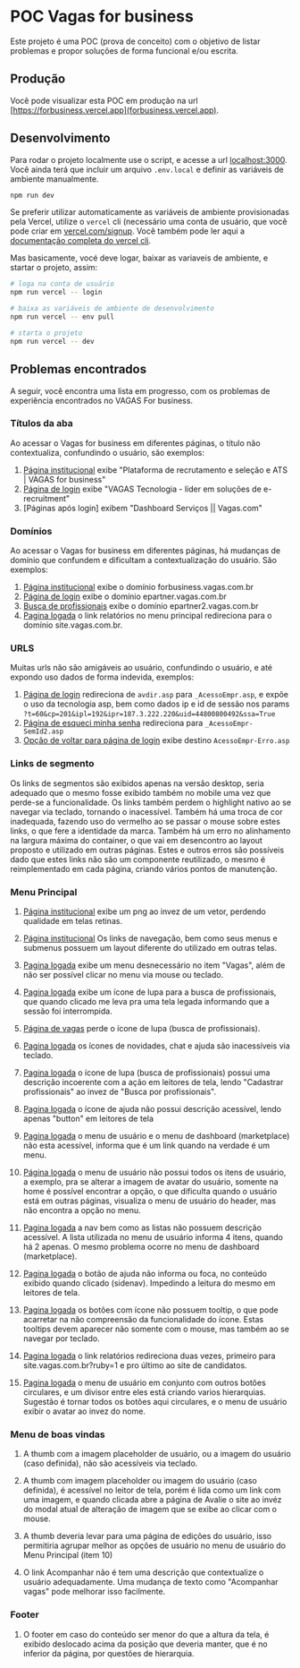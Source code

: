 # POC Vagas for business

Este projeto é uma POC (prova de conceito) com o objetivo de listar problemas e propor soluções de forma funcional e/ou escrita.

## Produção

Você pode visualizar esta POC em produção na url [https://forbusiness.vercel.app](forbusiness.vercel.app).

## Desenvolvimento

Para rodar o projeto localmente use o script, e acesse a url [localhost:3000](http://localhost:3000). Você ainda terá que incluir um arquivo `.env.local` e definir as variáveis de ambiente manualmente.

```sh
npm run dev
```

Se preferir utilizar automaticamente as variáveis de ambiente provisionadas pela Vercel, utilize o `vercel` cli (necessário uma conta de usuário, que você pode criar em [vercel.com/signup](https://vercel.com/signup). Você também pode ler aqui a [documentação completa do vercel cli](https://vercel.com/docs/cli#commands/dev).

Mas basicamente, vocé deve logar, baixar as variaveis de ambiente, e startar o projeto, assim:

```sh
# loga na conta de usuário
npm run vercel -- login

# baixa as variáveis de ambiente de desenvolvimento
npm run vercel -- env pull

# starta o projeto
npm run vercel -- dev
```

## Problemas encontrados

A seguir, você encontra uma lista em progresso, com os problemas de experiência encontrados no VAGAS For business.

### Títulos da aba

Ao acessar o Vagas for business em diferentes páginas, o título não contextualiza, confundindo o usuário, são exemplos:

1. [Página institucional](https://forbusiness.vagas.com.br/) exibe "Plataforma de recrutamento e seleção e ATS | VAGAS for business"
2. [Página de login]() exibe "VAGAS Tecnologia - líder em soluções de e-recruitment"
3. [Páginas após login] exibem "Dashboard Serviços || Vagas.com"

### Domínios

Ao acessar o Vagas for business em diferentes páginas, há mudanças de domínio que confundem e dificultam a contextualização do usuário. São exemplos:

1. [Página institucional](https://forbusiness.vagas.com.br/) exibe o domínio forbusiness.vagas.com.br
2. [Página de login](https://epartner.vagas.com.br/avdir.asp) exibe o domínio epartner.vagas.com.br
3. [Busca de profissionais](https://epartner.ad.vagastec.com.br/) exibe o domínio epartner2.vagas.com.br
4. [Pagina logada](https://epartner.vagastec.com.br/) o link relatórios no menu principal redireciona para o domínio site.vagas.com.br.

### URLS

Muitas urls não são amigáveis ao usuário, confundindo o usuário, e até expondo uso dados de forma indevida, exemplos:

1. [Página de login](https://epartner.vagas.com.br/avdir.asp) redireciona de `avdir.asp` para `_AcessoEmpr.asp`, e expõe o uso da tecnologia asp, bem como dados ip e id de sessão nos params `?t=60&cp=201&ipl=192&ipr=187.3.222.220&uid=44800800492&ssa=True`
2. [Página de esqueci minha senha](https://epartner.vagas.com.br/_AcessoEmpr-SemId2.asp) redireciona para `_AcessoEmpr-SemId2.asp`
3. [Opção de voltar para página de login](https://epartner.vagas.com.br/_AcessoEmpr-SemId2.asp) exibe destino `AcessoEmpr-Erro.asp`

### Links de segmento

Os links de segmentos são exibidos apenas na versão desktop, seria adequado que o mesmo fosse exibido também no mobile uma vez que perde-se a funcionalidade. 
Os links também perdem o highlight nativo ao se navegar via teclado, tornando o inacessível.
Também há uma troca de cor inadequada, fazendo uso do vermelho ao se passar o mouse sobre estes links, o que fere a identidade da marca. 
Também há um erro no alinhamento na largura máxima do container, o que vai em desencontro ao layout proposto e utilizado em outras páginas.
Estes e outros erros são possíveis dado que estes links não são um componente reutilizado, o mesmo é reimplementado em cada página, criando vários pontos de manutenção.

### Menu Principal

1. [Página institucional](https://forbusiness.vagas.com.br/) exibe um png ao invez de um vetor, perdendo qualidade em telas retinas.

2.  [Página institucional](https://forbusiness.vagas.com.br/) Os links de navegação, bem como seus menus e submenus possuem um layout diferente do utilizado em outras telas.

3. [Pagina logada](https://epartner.vagastec.com.br/) exibe um menu desnecessário no item "Vagas", além de não ser possível clicar no menu via mouse ou teclado.

4. [Pagina logada](https://epartner.vagastec.com.br/) exibe um ícone de lupa para a busca de profissionais, que quando clicado me leva pra uma tela legada informando que a sessão foi interrompida.

5. [Página de vagas](https://epartner.ad.vagastec.com.br/vagas) perde o ícone de lupa (busca de profissionais).

6. [Pagina logada](https://epartner.vagastec.com.br/) os ícones de novidades, chat e ajuda são inacessíveis via teclado.

7. [Pagina logada](https://epartner.vagastec.com.br/) o ícone de lupa (busca de profissionais) possui uma descrição incoerente com a ação em leitores de tela, lendo "Cadastrar profissionais" ao invez de "Busca por profissionais".

8. [Pagina logada](https://epartner.vagastec.com.br/) o ícone de ajuda não possui descrição acessível, lendo apenas "button" em leitores de tela

9. [Pagina logada](https://epartner.vagastec.com.br/) o menu de usuário e o menu de dashboard (marketplace) não esta acessível, informa que é um link quando na verdade é um menu.

10. [Página logada](https://epartner.vagastec.com.br/) o menu de usuário não possui todos os itens de usuário, a exemplo, pra se alterar a imagem de avatar do usuário, somente na home é possível encontrar a opção, o que dificulta quando o usuário está em outras páginas, visualiza o menu de usuário do header, mas não encontra a opção no menu.

11. [Pagina logada](https://epartner.vagastec.com.br/) a nav bem como as listas não possuem descrição acessível. A lista utilizada no menu de usuário informa 4 itens, quando há 2 apenas. O mesmo problema ocorre no menu de dashboard (marketplace).

12. [Pagina logada](https://epartner.vagastec.com.br/) o botão de ajuda não informa ou foca, no conteúdo exibido quando clicado (sidenav). Impedindo a leitura do mesmo em leitores de tela.

13. [Pagina logada](https://epartner.vagastec.com.br/) os botões com ícone não possuem tooltip, o que pode acarretar na não compreensão da funcionalidade do ícone. Estas tooltips devem aparecer não somente com o mouse, mas também ao se navegar por teclado.

14. [Pagina logada](https://epartner.vagastec.com.br/) o link relatórios redireciona duas vezes, primeiro para site.vagas.com.br?ruby=1 e pro último ao site de candidatos.

15. [Pagina logada](https://epartner.vagastec.com.br/) o menu de usuário em conjunto com outros botões circulares, e um divisor entre eles está criando varios hierarquias. Sugestão é tornar todos os botões aqui circulares, e o  menu de usuário exibir o avatar ao invez do nome.

### Menu de boas vindas

1. A thumb com a imagem placeholder de usuário, ou a imagem do usuário (caso definida), não são acessíveis via teclado.

2. A thumb com imagem placeholder ou imagem do usuário (caso definida), é acessível no  leitor de tela, porém é lida como um link com uma imagem, e  quando clicada abre a página de Avalie o site ao invéz do modal atual de alteração de imagem que se exibe ao clicar com o mouse. 

3. A thumb deveria levar para uma página de edições do usuário, isso permitiria agrupar melhor as opções de usuário no menu de usuário do Menu Principal (item 10)

4. O link Acompanhar não é tem uma descrição que contextualize o usuário adequadamente. Uma mudança de texto como "Acompanhar vagas" pode melhorar isso facilmente.

### Footer

1. O footer em caso do conteúdo ser menor do que a altura da tela, é exibido deslocado acima da posição que deveria manter, que é no inferior da página, por questões de hierarquia.
